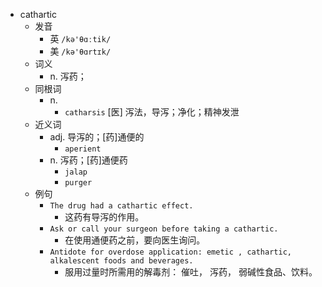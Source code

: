 - cathartic
  - 发音
    - 英 `/kə'θɑːtik/`
    - 美 `/kə'θɑrtɪk/`
  - 词义
    - n. 泻药；
  - 同根词
    - n.
      - `catharsis` [医] 泻法，导泻；净化；精神发泄
  - 近义词
    - adj. 导泻的；[药]通便的
      - `aperient`
    - n. 泻药；[药]通便药
      - `jalap`
      - `purger`
  - 例句
    - `The drug had a cathartic effect.`
      - 这药有导泻的作用。
    - `Ask or call your surgeon before taking a cathartic.`
      - 在使用通便药之前，要向医生询问。
    - `Antidote for overdose application: emetic , cathartic, alkalescent foods and beverages.`
      - 服用过量时所需用的解毒剂： 催吐， 泻药， 弱碱性食品、饮料。

